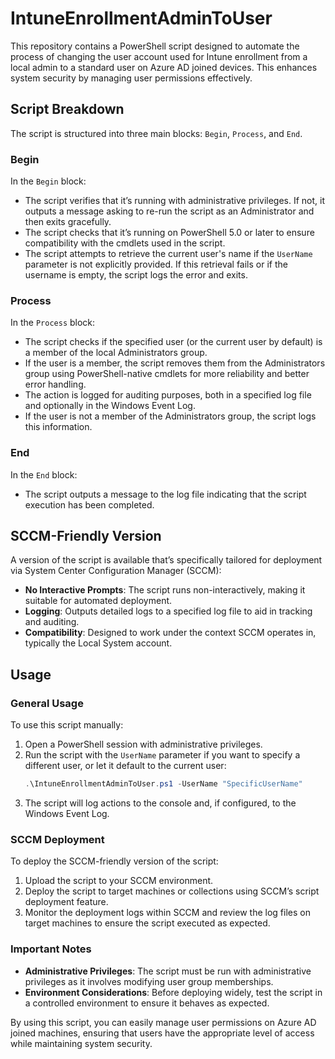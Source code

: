 # IntuneEnrollmentAdminToUser

This repository contains a PowerShell script designed to automate the process of changing the user account used for Intune enrollment from a local admin to a standard user on Azure AD joined devices. This enhances system security by managing user permissions effectively.

## Script Breakdown

The script is structured into three main blocks: `Begin`, `Process`, and `End`.

### Begin

In the `Begin` block:
- The script verifies that it’s running with administrative privileges. If not, it outputs a message asking to re-run the script as an Administrator and then exits gracefully.
- The script checks that it’s running on PowerShell 5.0 or later to ensure compatibility with the cmdlets used in the script.
- The script attempts to retrieve the current user's name if the `UserName` parameter is not explicitly provided. If this retrieval fails or if the username is empty, the script logs the error and exits.

### Process

In the `Process` block:
- The script checks if the specified user (or the current user by default) is a member of the local Administrators group.
- If the user is a member, the script removes them from the Administrators group using PowerShell-native cmdlets for more reliability and better error handling.
- The action is logged for auditing purposes, both in a specified log file and optionally in the Windows Event Log.
- If the user is not a member of the Administrators group, the script logs this information.

### End

In the `End` block:
- The script outputs a message to the log file indicating that the script execution has been completed.

## SCCM-Friendly Version

A version of the script is available that’s specifically tailored for deployment via System Center Configuration Manager (SCCM):
- **No Interactive Prompts**: The script runs non-interactively, making it suitable for automated deployment.
- **Logging**: Outputs detailed logs to a specified log file to aid in tracking and auditing.
- **Compatibility**: Designed to work under the context SCCM operates in, typically the Local System account.

## Usage

### General Usage

To use this script manually:
1. Open a PowerShell session with administrative privileges.
2. Run the script with the `UserName` parameter if you want to specify a different user, or let it default to the current user:
   ```powershell
   .\IntuneEnrollmentAdminToUser.ps1 -UserName "SpecificUserName"
   ```
3. The script will log actions to the console and, if configured, to the Windows Event Log.

### SCCM Deployment

To deploy the SCCM-friendly version of the script:
1. Upload the script to your SCCM environment.
2. Deploy the script to target machines or collections using SCCM’s script deployment feature.
3. Monitor the deployment logs within SCCM and review the log files on target machines to ensure the script executed as expected.

### Important Notes

- **Administrative Privileges**: The script must be run with administrative privileges as it involves modifying user group memberships.
- **Environment Considerations**: Before deploying widely, test the script in a controlled environment to ensure it behaves as expected.

By using this script, you can easily manage user permissions on Azure AD joined machines, ensuring that users have the appropriate level of access while maintaining system security.
